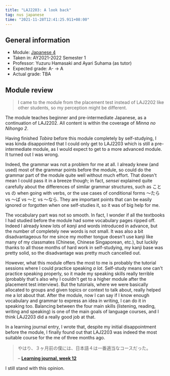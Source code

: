 ```yaml
---
title: "LAJ2203: A look back"
tag: nus japanese
time: "2021-11-28T12:41:25.911+08:00"
---
```


## General information

* Module: [Japanese 4](https://nusmods.com/modules/LAJ2203)
* Taken in: AY2021-2022 Semester 1
* Professor: Yuzuru Hamasaki and Ayari Suhama (as tutor)
* Expected grade: A- &rarr; A
* Actual grade: TBA

## Module review

> I came to the module from the placement test instead of LAJ2202 like other
> students, so my perception might be different.

The module teaches beginner and pre-intermediate Japanese, as a continuation of
LAJ2202. All content is within the coverage of *Minna no Nihongo 2*.

Having finished *Tobira* before this module completely by self-studying, I was
kinda disappointed that I could only get to LAJ2203 which is still a
pre-intermediate module, as I would expect to get to a more advanced module.
It turned out I was wrong.

Indeed, the grammar was not a problem for me at all. I already knew (and used)
most of the grammar points before the module, so could do the grammar part of
the module quite well without much effort. That doesn't mean I could pass it
in a breeze though; in fact, *sensei* explained quite carefully about the
differences of similar grammar structures, such as こと vs の when going with
verbs, or the use cases of conditional forms 〜たら vs 〜ば vs 〜と vs 〜なら. They
are important points that can be easily ignored or forgotten when one
self-studies it, so it was of big help for me.

The vocabulary part was not so smooth. In fact, I wonder if all the textbooks
I had studied before the module had some vocabulary pages ripped off. Indeed
I already knew lots of *kanji* and words introduced in advance, but the number
of completely new words is not small. It was also a bit disadvantageous for me
since my mother tongue doesn't use kanji like many of my classmates (Chinese,
Chinese Singaporean, etc.), but luckily thanks to all those months of hard work
in self-studying, my kanji base was pretty solid, so the disadvantage was
pretty much cancelled out.

However, what this module offers the most to me is probably the tutorial
sessions where I could practice speaking *a lot*. Self-study means one can't
practice speaking properly, so it made my speaking skills really terrible
(probably that's also why I couldn't get to a higher module after the placement
test interview). But the tutorials, where we were basically allocated to
groups and given topics or context to talk about, really helped me a lot about
that. After the module, now I can say if I know enough vocabulary and grammar to
express an idea in writing, I can do it in speaking too. Balancing between the
four main skills (listening, reading, writing and speaking) is one of the main
goals of language courses, and I think LAJ2203 did a really good job at that.

In a learning journal entry, I wrote that, despite my initial disappointment
before the module, I finally found out that LAJ2203 was indeed the most suitable
course for the me of three months ago.

> やはり、３ヶ月前の僕には、日本語４は一番適当なコースだった。
>
> &ndash; **[Learning journal, week 12](https://laj2203.joulev.dev/week/12)**

I still stand with this opinion.
